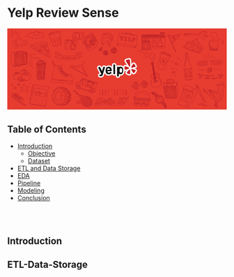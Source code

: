 # Yelp Review Sense

<img src="https://github.com/yashraizada/yelp-review-sense/blob/main/images/Header.png?raw=true"/>

## Table of Contents

* [Introduction](#Introduction)
   * [Objective](#Objective)
   * [Dataset](#Dataset)
* [ETL and Data Storage ](#ETL-Data-Storage)
* [EDA](#EDA)
* [Pipeline](#Pipeline)
* [Modeling](#Modeling)
* [Conclusion](#Conclusion)

<br/><br/>

## Introduction
## ETL-Data-Storage

